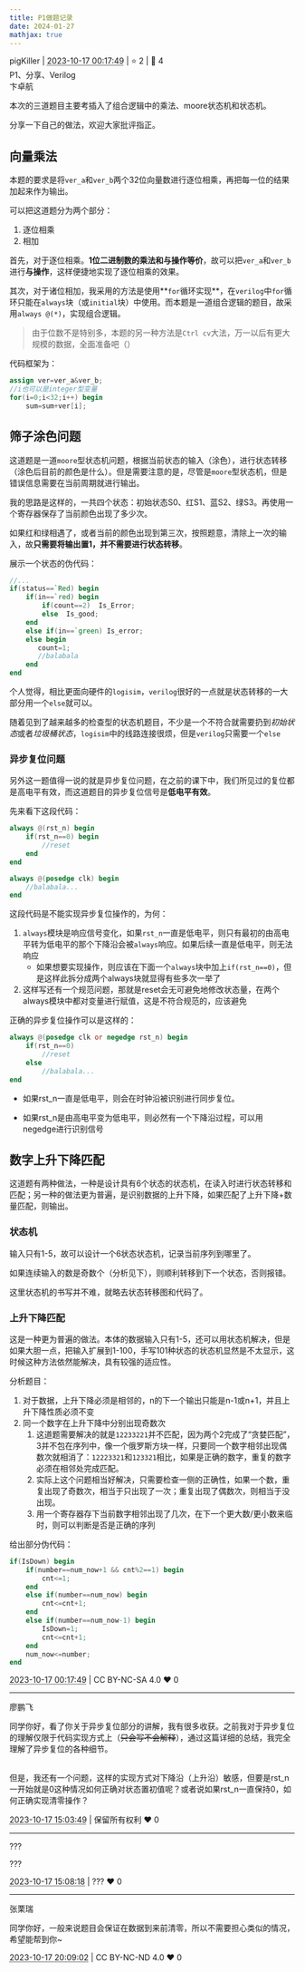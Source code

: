 ```yaml
---
title: P1做题记录
date: 2024-01-27
mathjax: true
---
```

<div class="post-info">
<span>pigKiller</span>
|
<abbr title="2023-10-17T00:17:49.236823+08:00"><time datetime="2023-10-17T00:17:49.236823+08:00">2023-10-17 00:17:49</time></abbr>
|
<span>⭐️ 2</span>
|
<span>💬️ 4</span>
<br>
<span>P1、分享、Verilog</span>
</div>

<div id="reply-3892" class="reply">
<div class="reply-header">
<span>卞卓航</span>
</div>
<div class="reply-text">

本次的三道题目主要考插入了组合逻辑中的乘法、moore状态机和状态机。

分享一下自己的做法，欢迎大家批评指正。

## 向量乘法

本题的要求是将`ver_a`和`ver_b`两个32位向量数进行逐位相乘，再把每一位的结果加起来作为输出。

可以把这道题分为两个部分：

1. 逐位相乘
2. 相加

首先，对于逐位相乘。**1位二进制数的乘法和与操作等价**，故可以把`ver_a`和`ver_b`进行**与操作**，这样便捷地实现了逐位相乘的效果。

其次，对于诸位相加，我采用的方法是使用**`for`循环实现**，在`verilog`中`for`循环只能在`always`块（或`initial`块）中使用。而本题是一道组合逻辑的题目，故采用`always @(*)`，实现组合逻辑。

> 由于位数不是特别多，本题的另一种方法是`Ctrl cv`大法，万一以后有更大规模的数据，全面准备吧（）

代码框架为：

```verilog
assign ver=ver_a&ver_b;
//i也可以是integer型变量
for(i=0;i<32;i++) begin
	sum=sum+ver[i];
```

## 筛子涂色问题

这道题是一道`moore`型状态机问题，根据当前状态的输入（涂色），进行状态转移（涂色后目前的颜色是什么）。但是需要注意的是，尽管是`moore`型状态机，但是错误信息需要在当前周期就进行输出。

我的思路是这样的，一共四个状态：初始状态S0、红S1、蓝S2、绿S3。再使用一个寄存器保存了当前颜色出现了多少次。

如果红和绿相遇了，或者当前的颜色出现到第三次，按照题意，清除上一次的输入，故**只需要将输出置1，并不需要进行状态转移**。

展示一个状态的伪代码：

```verilog
//...
if(status==`Red) begin
    if(in==`red) begin
        if(count==2)  Is_Error;
        else  Is_good;
    end
    else if(in==`green) Is_error;
    else begin
       count=1;
       //balabala
    end
end
```

个人觉得，相比更面向硬件的`logisim`，`verilog`很好的一点就是状态转移的一大部分用一个`else`就可以。

随着见到了越来越多的检查型的状态机题目，不少是一个不符合就需要扔到*初始状态*或者*垃圾桶状态*，`logisim`中的线路连接很烦，但是`verilog`只需要一个`else`

### 异步复位问题

另外这一题值得一说的就是异步复位问题，在之前的课下中，我们所见过的复位都是高电平有效，而这道题目的异步复位信号是**低电平有效**。

先来看下这段代码：

```verilog
always @(rst_n) begin
    if(rst_n==0) begin
        //reset
    end
end

always @(posedge clk) begin
    //balabala...
end
```

这段代码是不能实现异步复位操作的，为何：

1. `always`模块是响应信号变化，如果`rst_n`一直是低电平，则只有最初的由高电平转为低电平的那个下降沿会被`always`响应。如果后续一直是低电平，则无法响应
   - 如果想要实现操作，则应该在下面一个`always`块中加上`if(rst_n==0)`，但是这样此拆分成两个always块就显得有些多次一举了
2. 这样写还有一个规范问题，那就是reset会无可避免地修改状态量，在两个always模块中都对变量进行赋值，这是不符合规范的，应该避免

正确的异步复位操作可以是这样的：

```verilog
always @(posedge clk or negedge rst_n) begin
    if(rst_n==0)
        //reset
    else
    	//balabala...
end
```

- 如果rst_n一直是低电平，则会在时钟沿被识别进行同步复位。

- 如果rst_n是由高电平变为低电平，则必然有一个下降沿过程，可以用negedge进行识别信号



## 数字上升下降匹配

这道题有两种做法，一种是设计具有6个状态的状态机，在读入时进行状态转移和匹配；另一种的做法更为普遍，是识别数据的上升下降，如果匹配了上升下降+数量匹配，则输出。

### 状态机

输入只有1-5，故可以设计一个6状态状态机，记录当前序列到哪里了。

如果连续输入的数是奇数个（分析见下），则顺利转移到下一个状态，否则报错。

这里状态机的书写并不难，就略去状态转移图和代码了。

### 上升下降匹配

这是一种更为普遍的做法。本体的数据输入只有1-5，还可以用状态机解决，但是如果大胆一点，把输入扩展到1-100，手写101种状态的状态机显然是不太显示，这时候这种方法依然能解决，具有较强的适应性。

分析题目：

1. 对于数据，上升下降必须是相邻的，n的下一个输出只能是n-1或n+1，并且上升下降性质必须不变
2. 同一个数字在上升下降中分别出现奇数次
   1. 这道题需要解决的就是`12233221`并不匹配，因为两个2完成了“贪婪匹配”，3并不包在序列中，像一个俄罗斯方块一样，只要同一个数字相邻出现偶数次就相消了：`12223321`和`123321`相比，如果是正确的数字，重复的数字必须在相邻处完成匹配。
   2. 实际上这个问题相当好解决，只需要检查一侧的正确性，如果一个数，重复出现了奇数次，相当于只出现了一次；重复出现了偶数次，则相当于没出现。
   3. 用一个寄存器存下当前数字相邻出现了几次，在下一个更大数/更小数来临时，则可以判断是否是正确的序列

给出部分伪代码：

```verilog
if(IsDown) begin
    if(number==num_now+1 && cnt%2==1) begin
        cnt<=1;
    end
    else if(number==num_now) begin
        cnt<=cnt+1;
    end
    else if(number==num_now-1) begin
        IsDown=1;
        cnt<=cnt+1;
    end
    num_now<=number;
end
```



</div>
<div class="reply-footer">
<abbr title="2023-10-17T00:17:49.248089+08:00"><time datetime="2023-10-17T00:17:49.248089+08:00">2023-10-17 00:17:49</time></abbr>
|
<span>CC BY-NC-SA 4.0</span>
<span class="reply-vote">❤️ 0</span>
</div>
</div>
<hr class="reply-separator">
<div id="reply-3910" class="reply">
<div class="reply-header">
<span>廖鹏飞</span>
</div>
<div class="reply-text">

同学你好，看了你关于异步复位部分的讲解，我有很多收获。之前我对于异步复位的理解仅限于代码实现方式上（<del>只会写不会解释</del>），通过这篇详细的总结，我完全理解了异步复位的各种细节。
<br></br>

但是，我还有一个问题，这样的实现方式对下降沿（上升沿）敏感，但要是rst_n一开始就是0这种情况如何正确对状态置初值呢？或者说如果rst_n一直保持0，如何正确实现清零操作？

</div>
<div class="reply-footer">
<abbr title="2023-10-17T15:03:49.023763+08:00"><time datetime="2023-10-17T15:03:49.023763+08:00">2023-10-17 15:03:49</time></abbr>
|
<span>保留所有权利</span>
<span class="reply-vote">❤️ 0</span>
</div>
</div>
<hr class="reply-separator">
<div id="reply-3912" class="reply">
<div class="reply-header">
<span>???</span>
</div>
<div class="reply-text">

???

</div>
<div class="reply-footer">
<abbr title="2023-10-17T15:08:18.868771+08:00"><time datetime="2023-10-17T15:08:18.868771+08:00">2023-10-17 15:08:18</time></abbr>
|
<span>???</span>
<span class="reply-vote">❤️ 0</span>
</div>
</div>
<hr class="reply-separator">
<div id="reply-3918" class="reply">
<div class="reply-header">
<span>张栗瑞</span>
</div>
<div class="reply-text">

同学你好，一般来说题目会保证在数据到来前清零，所以不需要担心类似的情况，希望能帮到你~

</div>
<div class="reply-footer">
<abbr title="2023-10-17T20:09:02.229314+08:00"><time datetime="2023-10-17T20:09:02.229314+08:00">2023-10-17 20:09:02</time></abbr>
|
<span>CC BY-NC-ND 4.0</span>
<span class="reply-vote">❤️ 0</span>
</div>
</div>